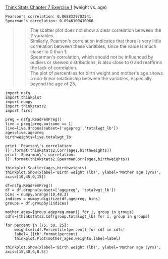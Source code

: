 [Think Stats Chapter 7 Exercise 1](http://greenteapress.com/thinkstats2/html/thinkstats2008.html#toc70) (weight vs. age)

>> 
```
Pearson's correlation: 0.0688339703541
Spearman's correlation: 0.0946100410966
```

>>The scatter plot does not show a clear correlation between the 2 variables.  
Similarly, Pearson's correlation indicates that there is very little correlation between these variables, since the value is much closer to 0 than 1.  
Spearman's correlation, which should not be influenced by outliers or skewed distributions, is also close to 0 and reaffirms the lack of correlation.  
The plot of percentiles for birth weight and mother's age shows a non-linear relationship between the variables, especially beyond the age of 25.

```
import nsfg
import thinkplot
import numpy
import thinkstats2
import first

preg = nsfg.ReadFemPreg()
live = preg[preg.outcome == 1]
live=live.dropna(subset=['agepreg','totalwgt_lb'])
ages=live.agepreg
birthweights=live.totalwgt_lb

print 'Pearson\'s correlation: {}'.format(thinkstats2.Corr(ages,birthweights))
print 'Spearman\'s correlation: {}'.format(thinkstats2.SpearmanCorr(ages,birthweights))

thinkplot.Scatter(ages,birthweights)
thinkplot.Show(xlabel='Birth weight (lb)', ylabel='Mother age (yrs)', axis=[10,45,0,15])

df=nsfg.ReadFemPreg()
df = df.dropna(subset=['agepreg', 'totalwgt_lb'])
bins = numpy.arange(10,48,3)
indices = numpy.digitize(df.agepreg, bins)
groups = df.groupby(indices)

mother_ages=[group.agepreg.mean() for i, group in groups]
cdfs=[thinkstats2.Cdf(group.totalwgt_lb) for i, group in groups]

for percent in [75, 50, 25]:
	weights=[cdf.Percentile(percent) for cdf in cdfs]
	label='{}th'.format(percent)
	thinkplot.Plot(mother_ages,weights,label=label)

thinkplot.Show(xlabel='Birth weight (lb)', ylabel='Mother age (yrs)', axis=[15,40,6,8.5])
```
